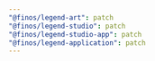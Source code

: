 ```yaml
---
"@finos/legend-art": patch
"@finos/legend-studio": patch
"@finos/legend-studio-app": patch
"@finos/legend-application": patch
---
```


